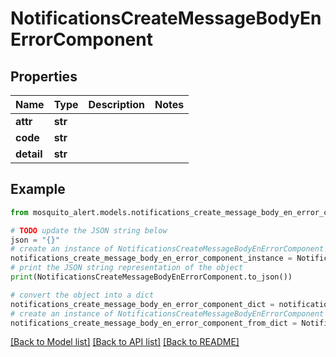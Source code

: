 # NotificationsCreateMessageBodyEnErrorComponent


## Properties

Name | Type | Description | Notes
------------ | ------------- | ------------- | -------------
**attr** | **str** |  | 
**code** | **str** |  | 
**detail** | **str** |  | 

## Example

```python
from mosquito_alert.models.notifications_create_message_body_en_error_component import NotificationsCreateMessageBodyEnErrorComponent

# TODO update the JSON string below
json = "{}"
# create an instance of NotificationsCreateMessageBodyEnErrorComponent from a JSON string
notifications_create_message_body_en_error_component_instance = NotificationsCreateMessageBodyEnErrorComponent.from_json(json)
# print the JSON string representation of the object
print(NotificationsCreateMessageBodyEnErrorComponent.to_json())

# convert the object into a dict
notifications_create_message_body_en_error_component_dict = notifications_create_message_body_en_error_component_instance.to_dict()
# create an instance of NotificationsCreateMessageBodyEnErrorComponent from a dict
notifications_create_message_body_en_error_component_from_dict = NotificationsCreateMessageBodyEnErrorComponent.from_dict(notifications_create_message_body_en_error_component_dict)
```
[[Back to Model list]](../README.md#documentation-for-models) [[Back to API list]](../README.md#documentation-for-api-endpoints) [[Back to README]](../README.md)



